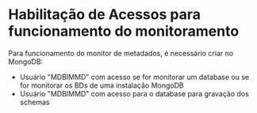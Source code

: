 # Habilitação de Acessos para funcionamento do monitoramento
Para funcionamento do monitor de metadados, é necessário criar no MongoDB:

* Usuário "MDBIMMD" com acesso <read> se for monitorar um database ou <readAnyDatabase> se for monitorar os BDs de uma instalação MongoDB
* Usuário "MDBIMMD" com acesso <readWrite> para o database <mdbmmd-metadataMonitor> para gravação dos schemas
